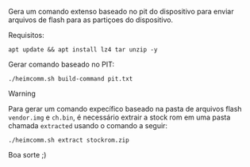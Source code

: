 Gera um comando extenso baseado no pit do dispositivo para enviar arquivos de flash para as partiçoes do dispositivo.


Requisitos:
```
apt update && apt install lz4 tar unzip -y
```

Gerar comando baseado no PIT:
```
./heimcomm.sh build-command pit.txt
```

> [!WARNING]
Para gerar um comando expecífico baseado na pasta de arquivos flash `vendor.img` e `ch.bin`, é necessário extrair a stock rom em uma pasta chamada `extracted` usando o comando a seguir:
```
./heimcomm.sh extract stockrom.zip
```

Boa sorte ;)

